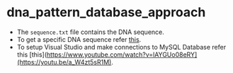 # dna_pattern_database_approach

- The `sequence.txt` file contains the DNA sequence.
- To get a specific DNA sequence refer [this](https://www.youtube.com/watch?v=lAYGUo08eRY).
- To setup Visual Studio and make connections to MySQL Database refer this [this](https://www.youtube.com/watch?v=lAYGUo08eRY](https://youtu.be/a_W4zt5sR1M).
